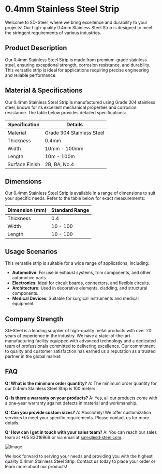 # 0.4mm Stainless Steel Strip

Welcome to SD-Steel, where we bring excellence and durability to your projects! Our high-quality 0.4mm Stainless Steel Strip is designed to meet the stringent requirements of various industries. 

## Product Description
Our 0.4mm Stainless Steel Strip is made from premium-grade stainless steel, ensuring exceptional strength, corrosion resistance, and durability. This versatile strip is ideal for applications requiring precise engineering and reliable performance.

## Material & Specifications
Our 0.4mm Stainless Steel Strip is manufactured using Grade 304 stainless steel, known for its excellent mechanical properties and corrosion resistance. The table below provides detailed specifications:

| Specification   | Details                  |
|-----------------|--------------------------|
| Material        | Grade 304 Stainless Steel |
| Thickness       | 0.4mm                    |
| Width           | 10mm - 100mm             |
| Length          | 10m - 100m               |
| Surface Finish  | 2B, BA, No.4             |

## Dimensions
Our 0.4mm Stainless Steel Strip is available in a range of dimensions to suit your specific needs. Refer to the table below for exact measurements:

| Dimension (mm) | Standard Range         |
|----------------|------------------------|
| Thickness      | 0.4                     |
| Width          | 10 - 100                |
| Length         | 10 - 100                |

## Usage Scenarios
This versatile strip is suitable for a wide range of applications, including:
- **Automotive**: For use in exhaust systems, trim components, and other automotive parts.
- **Electronics**: Ideal for circuit boards, connectors, and flexible circuits.
- **Architecture**: Used in decorative elements, cladding, and structural components.
- **Medical Devices**: Suitable for surgical instruments and medical equipment.

## Company Strength
SD-Steel is a leading supplier of high-quality metal products with over 20 years of experience in the industry. We have a state-of-the-art manufacturing facility equipped with advanced technology and a dedicated team of professionals committed to delivering excellence. Our commitment to quality and customer satisfaction has earned us a reputation as a trusted partner in the global market.

## FAQ
**Q: What is the minimum order quantity?**
A: The minimum order quantity for our 0.4mm Stainless Steel Strip is 100 meters.

**Q: Is there a warranty on your products?**
A: Yes, all our products come with a one-year warranty against defects in material and workmanship.

**Q: Can you provide custom sizes?**
A: Absolutely! We offer customization services to meet your specific requirements. Please contact us for more details.

**Q: How can I get in touch with your sales team?**
A: You can reach our sales team at +65 83016969 or via email at sales@sd-steel.com.

![Image](https://github.com/user-attachments/assets/2567258e-e124-4816-932d-1809bd27ef0b)

We look forward to serving your needs and providing you with the highest quality 0.4mm Stainless Steel Strip. Contact us today to place your order or learn more about our products!